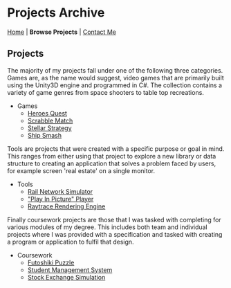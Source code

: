 # Projects Archive

[Home](../../index.md)
|
**Browse Projects**
|
[Contact Me](../contact_me/contact_me.md)

## Projects

The majority of my projects fall under one of the following three categories. Games are, as the name would suggest, video games that are primarily built using the Unity3D engine and programmed in C#. The collection contains a variety of game genres from space shooters to table top recreations.

- Games
  - [Heroes Quest](../games/heroes_quest/heroes_quest.md)
  - [Scrabble Match](../games/scrabble_match/scrabble_match.md)
  - [Stellar Strategy](../games/stellar_strategy/stellar_strategy.md)
  - [Ship Smash](../games/ship_smash/ship_smash.md)

Tools are projects that were created with a specific purpose or goal in mind. This ranges from either using that project to explore a new library or data structure to creating an application that solves a problem faced by users, for example screen 'real estate' on a single monitor.

- Tools
  - [Rail Network Simulator](../tools/rail_network_simulator/rail_network_simulator.md)
  - ["Play In Picture" Player](../tools/pip_player/pip_player.md)
  - [Raytrace Rendering Engine](../tools/raytrace_engine/raytrace_engine.md)
  
Finally coursework projects are those that I was tasked with completing for various modules of my degree. This includes both team and individual projects where I was provided with a specification and tasked with creating a program or application to fulfil that design.

- Coursework
  - [Futoshiki Puzzle](../coursework/futo_puzzle/futo_puzzle.md)
  - [Student Management System](../coursework/student_system/student_system.md)
  - [Stock Exchange Simulation](../coursework/stock_simulation/stock_simulation.md)
